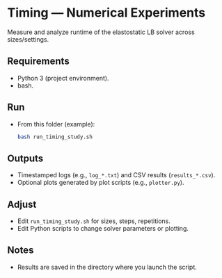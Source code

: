 # Timing — Numerical Experiments

Measure and analyze runtime of the elastostatic LB solver across sizes/settings.

## Requirements

- Python 3 (project environment).
- bash.

## Run

- From this folder (example):

  ```bash
  bash run_timing_study.sh
  ```

## Outputs

- Timestamped logs (e.g., `log_*.txt`) and CSV results (`results_*.csv`).
- Optional plots generated by plot scripts (e.g., `plotter.py`).

## Adjust

- Edit `run_timing_study.sh` for sizes, steps, repetitions.
- Edit Python scripts to change solver parameters or plotting.

## Notes

- Results are saved in the directory where you launch the script.
